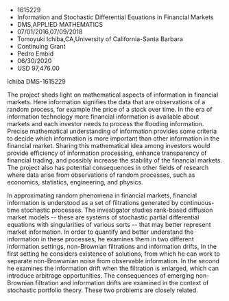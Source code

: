 
* 1615229
* Information and Stochastic Differential Equations in Financial Markets
* DMS,APPLIED MATHEMATICS
* 07/01/2016,07/09/2018
* Tomoyuki Ichiba,CA,University of California-Santa Barbara
* Continuing Grant
* Pedro Embid
* 06/30/2020
* USD 97,476.00

Ichiba DMS-1615229

The project sheds light on mathematical aspects of information in financial
markets. Here information signifies the data that are observations of a random
process, for example the price of a stock over time. In the era of information
technology more financial information is available about markets and each
investor needs to process the flooding information. Precise mathematical
understanding of information provides some criteria to decide which information
is more important than other information in the financial market. Sharing this
mathematical idea among investors would provide efficiency of information
processing, enhance transparency of financial trading, and possibly increase the
stability of the financial markets. The project also has potential consequences
in other fields of research where data arise from observations of random
processes, such as economics, statistics, engineering, and physics.

In approximating random phenomena in financial markets, financial information
is understood as a set of filtrations generated by continuous-time stochastic
processes. The investigator studies rank-based diffusion market models -- these
are systems of stochastic partial differential equations with singularities of
various sorts -- that may better represent market information. In order to
quantify and better understand the information in these processes, he examines
them in two different information settings, non-Brownian filtrations and
information drifts, In the first setting he considers existence of solutions,
from which he can work to separate non-Browwnian noise from observable
information. In the second he examines the information drift when the filtration
is enlarged, which can introduce arbitrage opportunities. The consequences of
emerging non-Brownian filtration and information drifts are examined in the
context of stochastic portfolio theory. These two problems are closely related.
